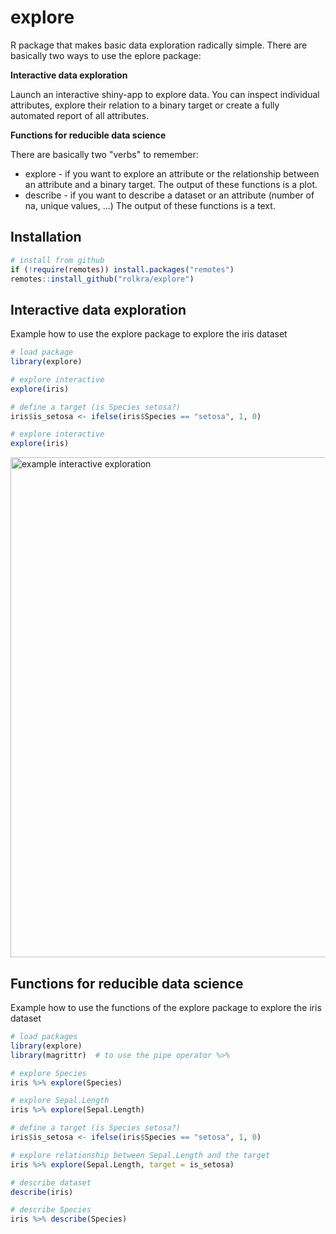 # explore

R package that makes basic data exploration radically simple. There are basically two ways to use the eplore package:

**Interactive data exploration**

Launch an interactive shiny-app to explore data. You can inspect individual attributes, explore their relation to a binary target or create a fully automated report of all attributes.

**Functions for reducible data science**

There are basically two "verbs" to remember:
* explore - if you want to explore an attribute or the relationship between an attribute and a binary target. The output of these functions is a plot.
* describe - if you want to describe a dataset or an attribute (number of na, unique values, ...) The output of these functions is a text.

## Installation

```r
# install from github
if (!require(remotes)) install.packages("remotes")
remotes::install_github("rolkra/explore")
```

## Interactive data exploration

Example how to use the explore package to explore the iris dataset

```r
# load package
library(explore)

# explore interactive
explore(iris)

# define a target (is Species setosa?)
iris$is_setosa <- ifelse(iris$Species == "setosa", 1, 0)

# explore interactive
explore(iris)
```

<img src="https://github.com/rolkra/explore/blob/master/explore_shiny_iris.png" alt="example interactive exploration" width="800">

## Functions for reducible data science

Example how to use the functions of the explore package to explore the iris dataset

```r
# load packages
library(explore)
library(magrittr)  # to use the pipe operator %>%

# explore Species
iris %>% explore(Species)

# explore Sepal.Length
iris %>% explore(Sepal.Length)

# define a target (is Species setosa?)
iris$is_setosa <- ifelse(iris$Species == "setosa", 1, 0)

# explore relationship between Sepal.Length and the target
iris %>% explore(Sepal.Length, target = is_setosa)

# describe dataset
describe(iris)

# describe Species
iris %>% describe(Species)
```
